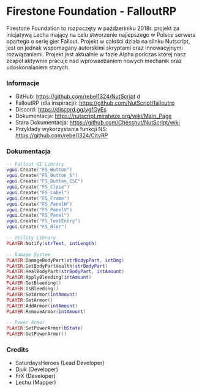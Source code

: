 ﻿# Firestone Foundation - FalloutRP
Firestone Foundation to rozpoczęty w paźdzeriniku 2018r. projekt za inicjatywą Lecha mający na celu stworzenie najlepszego w Polsce serwera opartego o serię gier Fallout. Projekt w całości działa na silnku Nutscript, jest on jednak wspomagany autorskimi skryptami oraz innowacyjnymi rozwiązaniami. Projekt jest aktualnie w fazie Alpha podczas której nasz zespół aktywnie pracuje nad wprowadzaniem nowych mechanik oraz udoskonalaniem starych.

### Informacje
- GitHub: https://github.com/rebel1324/NutScript d
- FalloutRP (dla inspiracji): https://github.com/NutScript/falloutrp
- Discord: https://discord.gg/vgfGyEs
- Dokumentacja: https://nutscript.miraheze.org/wiki/Main_Page
- Stara Dokumentacja: https://github.com/Chessnut/NutScript/wiki
- Przykłady wykorzystania funkcji NS: https://github.com/rebel1324/CityRP

### Dokumentacja 
```lua
-- Fallout UI Library 
vgui.Create("FS_Button")
vgui.Create("FS_Button_S")
vgui.Create("FS_Button_ESC")
vgui.Create("FS_Close")
vgui.Create("FS_Label")
vgui.Create("FS_Frame")
vgui.Create("FS_PanelH")
vgui.Create("FS_PanelV")
vgui.Create("FS_Panel")
vgui.Create("FS_TextEntry")
vgui.Create("FS_Blur")

-- Utility Library 
PLAYER:Notify(strText, intLength)

-- Damage System 
PLAYER:DamageBodyPart(strBodypPart, intDmg)
PLAYER:GetBodyPartHealth(strBodyPart)
PLAYER:HealBodyPart(strBodyPart, intAmount)
PLAYER:ApplyBleeding(intAmount)
PLAYER:GetBleeding()
PLAYER:IsBleeding()
PLAYER:SetArmor(intAmount)
PLAYER:GetArmor()
PLAYER:AddArmor(intAmount)
PLAYER:RemoveArmor(intAmount)

-- Power Armor
PLAYER:SetPowerArmor(bState)
PLAYER:GetPowerArmor()
```

### Credits
- SaturdaysHeroes (Lead Developer)
- Djuk (Developer)
- FrX (Developer)
- Lechu (Mapper)
